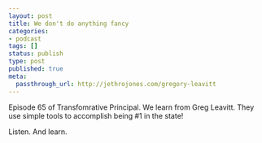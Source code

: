 ```yaml
---
layout: post
title: We don't do anything fancy
categories:
- podcast
tags: []
status: publish
type: post
published: true
meta:
  passthrough_url: http://jethrojones.com/gregory-leavitt
---
```


Episode 65 of Transfomrative Principal. We learn from Greg Leavitt. They use simple tools to accomplish being #1 in the state!


Listen. And learn.

